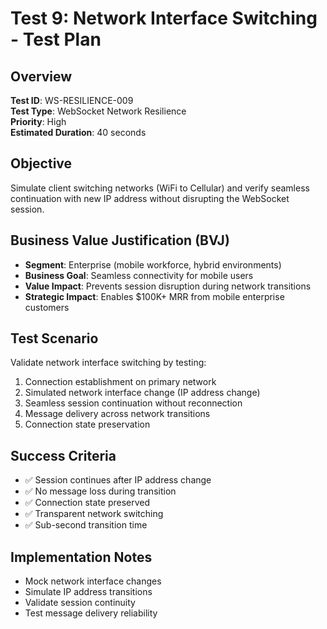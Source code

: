 # Test 9: Network Interface Switching - Test Plan

## Overview
**Test ID**: WS-RESILIENCE-009  
**Test Type**: WebSocket Network Resilience  
**Priority**: High  
**Estimated Duration**: 40 seconds  

## Objective
Simulate client switching networks (WiFi to Cellular) and verify seamless continuation with new IP address without disrupting the WebSocket session.

## Business Value Justification (BVJ)
- **Segment**: Enterprise (mobile workforce, hybrid environments)
- **Business Goal**: Seamless connectivity for mobile users
- **Value Impact**: Prevents session disruption during network transitions
- **Strategic Impact**: Enables $100K+ MRR from mobile enterprise customers

## Test Scenario
Validate network interface switching by testing:
1. Connection establishment on primary network
2. Simulated network interface change (IP address change)
3. Seamless session continuation without reconnection
4. Message delivery across network transitions
5. Connection state preservation

## Success Criteria
- ✅ Session continues after IP address change
- ✅ No message loss during transition
- ✅ Connection state preserved
- ✅ Transparent network switching
- ✅ Sub-second transition time

## Implementation Notes
- Mock network interface changes
- Simulate IP address transitions
- Validate session continuity
- Test message delivery reliability
